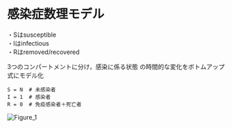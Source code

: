 # __感染症数理モデル__  
・Sはsusceptible  
・Iはinfectious  
・Rはremoved/recovered  

3つのコンパートメントに分け，感染に係る状態
の時間的な変化をボトムアップ式にモデル化
```
S = N  # 未感染者
I = 1  # 感染者
R = 0  # 免疫感染者＋死亡者
```

![Figure_1](https://user-images.githubusercontent.com/65733429/126119861-842fe2f1-d315-4a57-bf5b-c311f15c6d9b.png)
